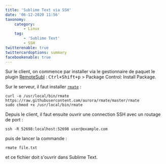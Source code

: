 ```yaml
---
title: 'Sublime Text via SSH'
date: '06-12-2020 11:56'
taxonomy:
    category:
        - Linux
    tag:
        - 'Sublime Text'
        - SSH
twitterenable: true
twittercardoptions: summary
facebookenable: true
---
```


Sur le client, on commence par installer via le gestionnaire de paquet le plugin [RemoteSubl](https://github.com/randy3k/RemoteSubl)&nbsp;: <kbd>Ctrl+Shift+p</kbd> > Package Control: Install Package.

Sur le serveur, il faut installer [`rmate`](https://github.com/aurora/rmate)&nbsp;:

```shell
curl -o /usr/local/bin/rmate https://raw.githubusercontent.com/aurora/rmate/master/rmate
sudo chmod +x /usr/local/bin/rmate
```

Depuis le client, il faut ensuite ouvrir une connection SSH avec un routage de port&nbsp;:

```shell
ssh -R 52698:localhost:52698 user@example.com
```

puis de lancer la commande&nbsp;:

```shell
rmate file.txt
```

et ce fichier doit s'ouvrir dans Sublime Text.